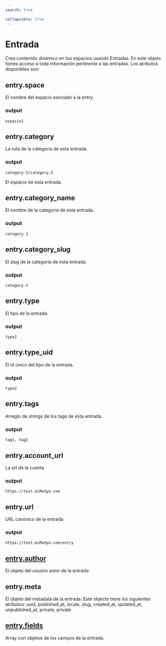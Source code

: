 ```yaml
---
search: true

collapsible: true
---
```


# Entrada

Crea contenido dinámico en tus espacios usando Entradas. En este objeto tienes acceso a toda información pertinente a las entradas. Los atributos disponibles son:

## entry.space

El nombre del espacio asociado a la entry.

### output
```espacio1```

## entry.category

La ruta de la categoría de esta entrada.

### output
```category-1/category-2```

El espacio de esta entrada.

## entry.category_name

El nombre de la categoría de esta entrada.

### output
```category 2```

## entry.category_slug

El slug de la categoría de esta entrada.

### output
```category-2```

## entry.type

El tipo de la entrada.

### output

```type2```

## entry.type_uid

El id único del tipo de la entrada.

### output

```type2```

## entry.tags

Arreglo de strings de los tags de esta entrada.

### output

```tag1, tag2```

## entry.account_url

La url de la cuenta

### output

```https://test.miModyo.com```

## entry.url

URL canónico de la entrada

### output

```https://test.miModyo.com/entry```

## [entry.author](./user)

El objeto del usuario autor de la entrada

## entry.meta

El objeto del metadata de la entrada. Este objecto tiene los siguientes atributos: uuid, published_at, locale, slug, created_at, updated_at, unpublished_at, private, private

## [entry.fields](./field)

Array con objetos de los campos de la entrada.
